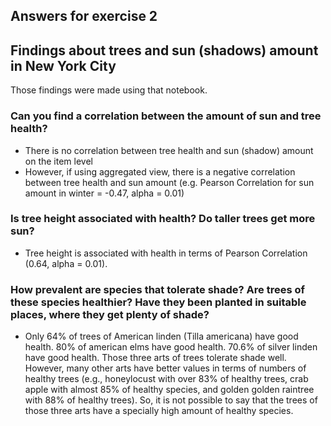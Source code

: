 ## Answers for exercise 2

## Findings about trees and sun (shadows) amount in New York City
Those findings were made using that notebook.

### Can you find a correlation between the amount of sun and tree health?
* There is no correlation between tree health and sun (shadow) amount on the item level
* However, if using aggregated view, there is a negative correlation between tree health and sun amount (e.g. Pearson Correlation for sun amount in winter = -0.47, alpha = 0.01)

### Is tree height associated with health? Do taller trees get more sun?
* Tree height is associated with health in terms of Pearson Correlation (0.64, alpha = 0.01).

### How prevalent are species that tolerate shade? Are trees of these species healthier? Have they been planted in suitable places, where they get plenty of shade?
* Only 64% of trees of American linden (Tilla americana) have good health. 80% of american elms have good health. 70.6% of silver linden have good health. Those three arts of trees tolerate shade well. However, many other arts have better values in terms of numbers of healthy trees (e.g., honeylocust with over 83% of healthy trees, crab apple with almost 85% of healthy species, and golden golden raintree	with 88% of healthy trees). So, it is not possible to say that the trees of those three arts have a specially high amount of healthy species.

